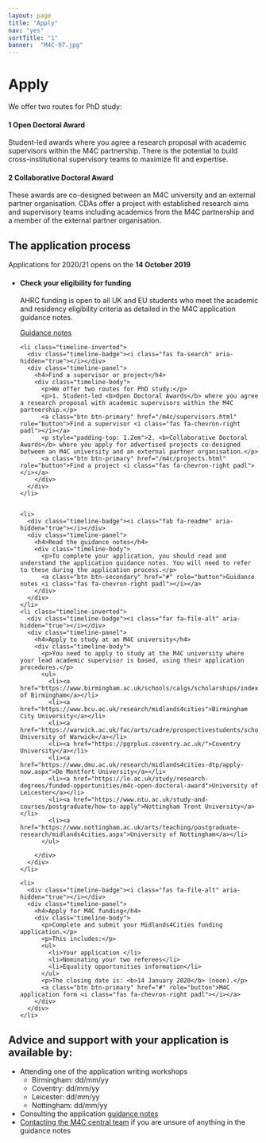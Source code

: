 ```yaml
---
layout: page
title: "Apply"
nav: "yes"
sortTitle: "1"
banner:  "M4C-97.jpg"
---
```


<h1>Apply</h1>

We offer two routes for PhD study:

<div class="row">
  <div class="col-md">
    <div class="box">
      <h4><span class="badge badge-secondary">1</span>  Open Doctoral Award</h4>
      <p>Student-led awards where you agree a research proposal with academic supervisors within the M4C partnership. There is the potential to build cross-institutional supervisory teams to maximize fit and expertise.</p>
    </div>
  </div>
  <div class="col-md" >
    <div class="box">
      <h4><span class="badge badge-secondary">2</span> Collaborative Doctoral Award</h4>
      <p>These awards are co-designed between an M4C university and an external partner organisation. CDAs offer a project with established research aims and supervisory teams including academics from the M4C partnership and a member of the external partner organisation.</p>
    </div>
  </div>
</div>



<h2>The application process</h2>

<p class="msg"><span><i class="fas fa-info-circle"></i> Applications for 2020/21 opens on the <b>14 October 2019</b></span></p>

<ul class="timeline">

  <li>
    <div class="timeline-badge"><i class="fas fa-check-circle" aria-hidden="true"></i></div>
    <div class="timeline-panel">
      <h4>Check your eligibility for funding</h4>
      <div class="timeline-body">
        <p>AHRC funding is open to all UK and EU students who meet the academic and residency eligibility criteria as detailed in the M4C application guidance notes.</p>
        <a class="btn btn-secondary" href="#" role="button">Guidance notes <i class="fas fa-chevron-right padl"></i></a>
      </div>
    </div>
  </li>

    <li class="timeline-inverted">
      <div class="timeline-badge"><i class="fas fa-search" aria-hidden="true"></i></div>
      <div class="timeline-panel">
        <h4>Find a supervisor or project</h4>
        <div class="timeline-body">
          <p>We offer two routes for PhD study:</p>
          <p>1.	Student-led <b>Open Doctoral Awards</b> where you agree a research proposal with academic supervisors within the M4C partnership.</p>
          <a class="btn btn-primary" href="/m4c/supervisors.html" role="button">Find a supervisor <i class="fas fa-chevron-right padl"></i></a>
          <p style="padding-top: 1.2em">2. <b>Collaborative Doctoral Awards</b> where you apply for advertised projects co-designed between an M4C university and an external partner organisation.</p>
          <a class="btn btn-primary" href="/m4c/projects.html" role="button">Find a project <i class="fas fa-chevron-right padl"></i></a>
        </div>
      </div>
    </li>


    <li>
      <div class="timeline-badge"><i class="fab fa-readme" aria-hidden="true"></i></div>
      <div class="timeline-panel">
        <h4>Read the guidance notes</h4>
        <div class="timeline-body">
          <p>To complete your application, you should read and understand the application guidance notes. You will need to refer to these during the application process.</p>
          <a class="btn btn-secondary" href="#" role="button">Guidance notes <i class="fas fa-chevron-right padl"></i></a>
        </div>
      </div>
    </li>
    <li class="timeline-inverted">
      <div class="timeline-badge"><i class="far fa-file-alt" aria-hidden="true"></i></div>
      <div class="timeline-panel">
        <h4>Apply to study at an M4C university</h4>
        <div class="timeline-body">
          <p>You need to apply to study at the M4C university where your lead academic supervisor is based, using their application procedures.</p>
          <ul>
            <li><a href="https://www.birmingham.ac.uk/schools/calgs/scholarships/index.aspx">University of Birmingham</a></li>
            <li><a href="https://www.bcu.ac.uk/research/midlands4cities">Birmingham City University</a></li>
          	<li><a href="https://warwick.ac.uk/fac/arts/cadre/prospectivestudents/scholarships/m4c/phdapplication/">The University of Warwick</a></li>
          	<li><a href="https://pgrplus.coventry.ac.uk/">Coventry University</a></li>
          	<li><a href="https://www.dmu.ac.uk/research/midlands4cities-dtp/apply-now.aspx">De Montfort University</a></li>
          	<li><a href="https://le.ac.uk/study/research-degrees/funded-opportunities/m4c-open-doctoral-award">University of Leicester</a></li>
          	<li><a href="https://www.ntu.ac.uk/study-and-courses/postgraduate/how-to-apply">Nottingham Trent University</a></li>
          	<li><a href="https://www.nottingham.ac.uk/arts/teaching/postgraduate-research/midlands4cities.aspx">University of Nottingham</a></li>
          </ul>

        </div>
      </div>
    </li>

    <li>
      <div class="timeline-badge"><i class="fas fa-file-alt" aria-hidden="true"></i></div>
      <div class="timeline-panel">
        <h4>Apply for M4C funding</h4>
        <div class="timeline-body">
          <p>Complete and submit your Midlands4Cities funding application.</p>
          <p>This includes:</p>
          <ul>
          	<li>Your application </li>
          	<li>Nominating your two referees</li>
          	<li>Equality opportunities information</li>
          </ul>
          <p>The closing date is: <b>14 January 2020</b> (noon).</p>
          <a class="btn btn-primary" href="#" role="button">M4C application form <i class="fas fa-chevron-right padl"></i></a>
        </div>
      </div>
    </li>

</ul>    



<h2>Advice and support with your application is available by: </h2>

<ul>
  <li>Attending one of the application writing workshops
    <ul>
    	<li>Birmingham: dd/mm/yy</li>
    	<li>Coventry: dd/mm/yy</li>
    	<li>Leicester: dd/mm/yy</li>
    	<li>Nottingham: dd/mm/yy</li>
    </ul>
  </li>
  <li>Consulting the application <a href="">guidance notes</a></li>
  <li><a href="/m4c/contact.html">Contacting the M4C central team</a> if you are unsure of anything in the guidance notes</li>
</ul>
